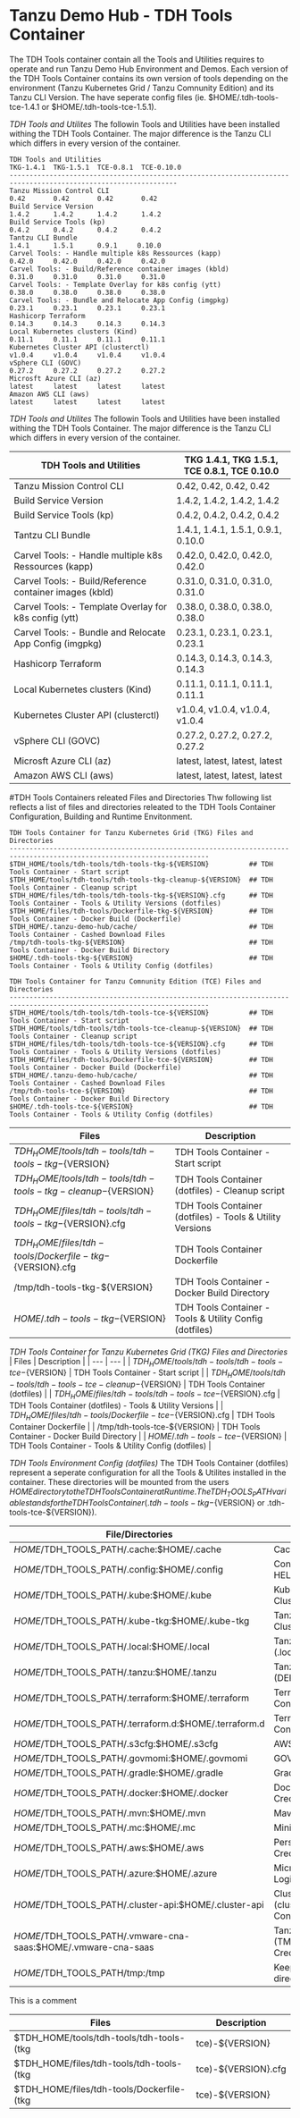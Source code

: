 # Tanzu Demo Hub - TDH Tools Container


The TDH Tools container contain all the Tools and Utilities requires to operate and run Tanzu Demo Hub Environment and Demos. Each version of the TDH Tools Container contains its own version of tools depending on the environment (Tanzu Kubernetes Grid / Tanzu Comnunity Edition) and its Tanzu CLI Version. The have seperate config files (ie. $HOME/.tdh-tools-tce-1.4.1 or $HOME/.tdh-tools-tce-1.5.1).

*TDH Tools and Utilites*
The followin Tools and Utilities have been installed withing the TDH Tools Container. The major difference is the Tanzu CLI which differs in every version of the container.

```
TDH Tools and Utilities                                              TKG-1.4.1  TKG-1.5.1  TCE-0.8.1  TCE-0.10.0 
----------------------------------------------------------------------------------------------------------------
Tanzu Mission Control CLI                                               0.42       0.42       0.42       0.42 
Build Service Version                                                   1.4.2      1.4.2      1.4.2      1.4.2
Build Service Tools (kp)                                                0.4.2      0.4.2      0.4.2      0.4.2
Tantzu CLI Bundle                                                       1.4.1      1.5.1      0.9.1     0.10.0 
Carvel Tools: - Handle multiple k8s Ressources (kapp)                  0.42.0     0.42.0     0.42.0     0.42.0 
Carvel Tools: - Build/Reference container images (kbld)                0.31.0     0.31.0     0.31.0     0.31.0 
Carvel Tools: - Template Overlay for k8s config (ytt)                  0.38.0     0.38.0     0.38.0     0.38.0 
Carvel Tools: - Bundle and Relocate App Config (imgpkg)                0.23.1     0.23.1     0.23.1     0.23.1 
Hashicorp Terraform                                                    0.14.3     0.14.3     0.14.3     0.14.3 
Local Kubernetes clusters (Kind)                                       0.11.1     0.11.1     0.11.1     0.11.1 
Kubernetes Cluster API (clusterctl)                                    v1.0.4     v1.0.4     v1.0.4     v1.0.4 
vSphere CLI (GOVC)                                                     0.27.2     0.27.2     0.27.2     0.27.2 
Microsft Azure CLI (az)                                                latest     latest     latest     latest 
Amazon AWS CLI (aws)                                                   latest     latest     latest     latest 
```


*TDH Tools and Utilites*
The followin Tools and Utilities have been installed withing the TDH Tools Container. The major difference is the Tanzu CLI which differs in every version of the container.

| TDH Tools and Utilities | TKG 1.4.1, TKG 1.5.1, TCE 0.8.1, TCE 0.10.0 |
| --- | --- | 
| Tanzu Mission Control CLI | 0.42, 0.42, 0.42, 0.42 |
| Build Service Version | 1.4.2, 1.4.2, 1.4.2, 1.4.2 |
| Build Service Tools (kp) | 0.4.2, 0.4.2, 0.4.2, 0.4.2 |
| Tantzu CLI Bundle | 1.4.1, 1.4.1, 1.5.1, 0.9.1, 0.10.0 |
| Carvel Tools: - Handle multiple k8s Ressources (kapp) | 0.42.0, 0.42.0, 0.42.0, 0.42.0 |
| Carvel Tools: - Build/Reference container images (kbld) | 0.31.0, 0.31.0, 0.31.0, 0.31.0 | 
| Carvel Tools: - Template Overlay for k8s config (ytt) | 0.38.0, 0.38.0, 0.38.0, 0.38.0 |
| Carvel Tools: - Bundle and Relocate App Config (imgpkg) | 0.23.1, 0.23.1, 0.23.1, 0.23.1 |
| Hashicorp Terraform | 0.14.3, 0.14.3, 0.14.3, 0.14.3 |
| Local Kubernetes clusters (Kind) | 0.11.1, 0.11.1, 0.11.1, 0.11.1 |
| Kubernetes Cluster API (clusterctl) | v1.0.4, v1.0.4, v1.0.4, v1.0.4 |
| vSphere CLI (GOVC) | 0.27.2, 0.27.2, 0.27.2, 0.27.2 |
| Microsft Azure CLI (az) | latest, latest, latest, latest |
| Amazon AWS CLI (aws) | latest, latest, latest, latest |

#TDH Tools Containers releated Files and Directories
Thw following list reflects a list of files and directories releated to the TDH Tools Container Configuration, Building and Runtime Envitonment. 
```
TDH Tools Container for Tanzu Kubernetes Grid (TKG) Files and Directories
------------------------------------------------------------------------------------------------------------------------
$TDH_HOME/tools/tdh-tools/tdh-tools-tkg-${VERSION}          ## TDH Tools Container - Start script 
$TDH_HOME/tools/tdh-tools/tdh-tools-tkg-cleanup-${VERSION}  ## TDH Tools Container - Cleanup script
$TDH_HOME/files/tdh-tools/tdh-tools-tkg-${VERSION}.cfg      ## TDH Tools Container - Tools & Utility Versions (dotfiles)
$TDH_HOME/files/tdh-tools/Dockerfile-tkg-${VERSION}         ## TDH Tools Container - Docker Build (Dockerfile)
$TDH_HOME/.tanzu-demo-hub/cache/                            ## TDH Tools Container - Cashed Download Files
/tmp/tdh-tools-tkg-${VERSION}                               ## TDH Tools Container - Docker Build Directory
$HOME/.tdh-tools-tkg-${VERSION}                             ## TDH Tools Container - Tools & Utility Config (dotfiles) 
```

```
TDH Tools Container for Tanzu Comnunity Edition (TCE) Files and Directories
------------------------------------------------------------------------------------------------------------------------
$TDH_HOME/tools/tdh-tools/tdh-tools-tce-${VERSION}          ## TDH Tools Container - Start script
$TDH_HOME/tools/tdh-tools/tdh-tools-tce-cleanup-${VERSION}  ## TDH Tools Container - Cleanup script
$TDH_HOME/files/tdh-tools/tdh-tools-tce-${VERSION}.cfg      ## TDH Tools Container - Tools & Utility Versions (dotfiles)
$TDH_HOME/files/tdh-tools/Dockerfile-tce-${VERSION}         ## TDH Tools Container - Docker Build (Dockerfile)
$TDH_HOME/.tanzu-demo-hub/cache/                            ## TDH Tools Container - Cashed Download Files
/tmp/tdh-tools-tce-${VERSION}                               ## TDH Tools Container - Docker Build Directory
$HOME/.tdh-tools-tce-${VERSION}                             ## TDH Tools Container - Tools & Utility Config (dotfiles)
```

| Files | Description |
| --- | --- |
| $TDH_HOME/tools/tdh-tools/tdh-tools-tkg-${VERSION} | TDH Tools Container - Start script |
| $TDH_HOME/tools/tdh-tools/tdh-tools-tkg-cleanup-${VERSION} | TDH Tools Container (dotfiles) - Cleanup script |
| $TDH_HOME/files/tdh-tools/tdh-tools-tkg-${VERSION}.cfg | TDH Tools Container (dotfiles) - Tools & Utility Versions |
| $TDH_HOME/files/tdh-tools/Dockerfile-tkg-${VERSION}.cfg | TDH Tools Container Dockerfile |
| /tmp/tdh-tools-tkg-${VERSION} | TDH Tools Container - Docker Build Directory |
| $HOME/.tdh-tools-tkg-${VERSION} | TDH Tools Container - Tools & Utility Config (dotfiles) |

*TDH Tools Container for Tanzu Kubernetes Grid (TKG) Files and Directories*
| Files | Description |
| --- | --- |
| $TDH_HOME/tools/tdh-tools/tdh-tools-tce-${VERSION} | TDH Tools Container - Start script |
| $TDH_HOME/tools/tdh-tools/tdh-tools-tce-cleanup-${VERSION} | TDH Tools Container (dotfiles) |
| $TDH_HOME/files/tdh-tools/tdh-tools-tce-${VERSION}.cfg | TDH Tools Container (dotfiles) - Tools & Utility Versions |
| $TDH_HOME/files/tdh-tools/Dockerfile-tce-${VERSION}.cfg | TDH Tools Container Dockerfile |
| /tmp/tdh-tools-tce-${VERSION} | TDH Tools Container - Docker Build Directory |
| $HOME/.tdh-tools-tce-${VERSION} | TDH Tools Container - Tools & Utility Config (dotfiles) |

*TDH Tools Environment Config (dotfiles)*
The TDH Tools Container (dotfiles) represent a seperate configuration for all the Tools & Utilites installed in the container. These directories will be mounted from the users $HOME directory to the TDH Tools Container at Runtime. The TDH_TOOLS_PATH variable stands for the TDH Tools Container (.tdh-tools-tkg-${VERSION} or .tdh-tools-tce-${VERSION}).

| File/Directories | Description |
| --- | --- |
| $HOME/$TDH_TOOLS_PATH/.cache:$HOME/.cache | Cached Tanzu Confif |
| $HOME/$TDH_TOOLS_PATH/.config:$HOME/.config | Configuraiton for HELM and Tanzu |
| $HOME/$TDH_TOOLS_PATH/.kube:$HOME/.kube | Kubernetes / TKG Cluster Contexts |
| $HOME/$TDH_TOOLS_PATH/.kube-tkg:$HOME/.kube-tkg | Tanzu Management Cluster Contexts |
| $HOME/$TDH_TOOLS_PATH/.local:$HOME/.local | Tanzu CLI Config (.local/share/tanzucli) |
| $HOME/$TDH_TOOLS_PATH/.tanzu:$HOME/.tanzu | Tanzu Config (DEPRECATED) |
| $HOME/$TDH_TOOLS_PATH/.terraform:$HOME/.terraform | Terraform Configuration |
| $HOME/$TDH_TOOLS_PATH/.terraform.d:$HOME/.terraform.d | Terraform Configuration |
| $HOME/$TDH_TOOLS_PATH/.s3cfg:$HOME/.s3cfg | AWS S3 Contig |
| $HOME/$TDH_TOOLS_PATH/.govmomi:$HOME/.govmomi | GOVC Configuration |
| $HOME/$TDH_TOOLS_PATH/.gradle:$HOME/.gradle | Gradle Config |
| $HOME/$TDH_TOOLS_PATH/.docker:$HOME/.docker | Docker Login Credentials |
| $HOME/$TDH_TOOLS_PATH/.mvn:$HOME/.mvn | Mavan Config |
| $HOME/$TDH_TOOLS_PATH/.mc:$HOME/.mc | Minio Client Config |
| $HOME/$TDH_TOOLS_PATH/.aws:$HOME/.aws | Persistant AWS Login Credentials |
| $HOME/$TDH_TOOLS_PATH/.azure:$HOME/.azure | Microsoft Azure Login Credentials |
| $HOME/$TDH_TOOLS_PATH/.cluster-api:$HOME/.cluster-api | ClusterAPI (clusterctl) Configuration |
| $HOME/$TDH_TOOLS_PATH/.vmware-cna-saas:$HOME/.vmware-cna-saas | Tanzu Mission Contro (TMC) Login Credentials |
| $HOME/$TDH_TOOLS_PATH/tmp:/tmp | Keep the /tmp directory persistent |

This is a comment

| Files | Description |
| --- | --- |
| $TDH_HOME/tools/tdh-tools/tdh-tools-(tkg|tce)-${VERSION} | TDH Tools Container start script for Tanzu Kubernetes Grid (TKG) or Tanzu Comnunity Edition (TCE)
| $TDH_HOME/files/tdh-tools/tdh-tools-(tkg|tce)-${VERSION}.cfg | TDH Tools Container Configuration for Tanzu Kubernetes Grid (TKG) or Tanzu Comnunity Edition (TCE)
| $TDH_HOME/files/tdh-tools/Dockerfile-(tkg|tce)-${VERSION} | TDH Tools Container Dockerfile for Tanzu Kubernetes Grid (TKG) or Tanzu Comnunity Edition (TCE)


